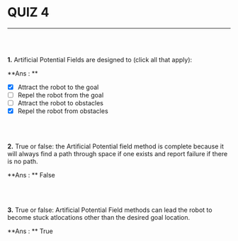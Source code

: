 # QUIZ 4

---

<br><br>

**1.** Artificial Potential Fields are designed to  (click all that apply):

**Ans : ** 

- [x] Attract the robot to the goal
- [ ] Repel the robot from the goal  
- [ ] Attract the robot to obstacles 
- [x] Repel the robot from obstacles 

<br><br>

**2.** True or false: the Artificial Potential field method is complete because it will always find a path through space if one exists and report failure if there is no path.

**Ans : ** False

<br><br>

**3.** True or false: Artificial Potential Field methods can lead the robot to become stuck atlocations other than the desired goal location.

**Ans : ** True